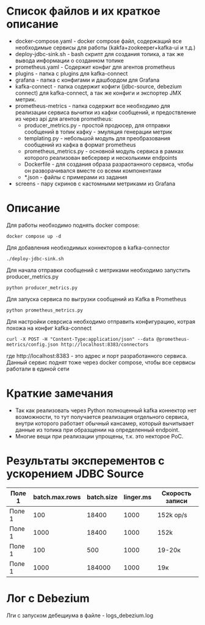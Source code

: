 # Список файлов и их краткое описание

* docker-compose.yaml - docker compose файл, содержащий все необходимые сервисы для работы (kakfa+zookeeper+kafka-ui и т.д.)
* deploy-jdbc-sink.sh - bash скрипт для создания топика, а так же вывода информации о созданном топике
* prometheus.yaml - Содержит конфиг для агентов prometheus
* plugins - папка с plugins для kafka-connect
* grafana - папка с конфигами и дашбордом для Grafana
* kafka-connect - папка содержит кофиги (jdbc-source, debezium connect) для kafka-connect, а так же конфиги и экспортер JMX метрик.   
* prometheus-metrics - папка содержит все необходимо для реализации сервиса вычитки из кафки сообщений, и предоствление из через api для агентов prometheus:
  - producer_metrics.py - простой продюсер, для отправки сообщений в топик кафку - эмуляция генерации метрик
  - templating.py - небольшой модуль для преобразования сообщений из кафка в формат prometheus
  - prometheus_metrics.py - основной модуль сервиса в рамках которого реализован вебсервер и несколькими endpoints
  - Dockerfile - для создания образа разраотанного сервиса, чтобы он разворачивался вместе со всеми компонентами
  - *.json - файлы с примерами из задания
* screens - пару скринов с кастомными метриками из Grafana

# Описание

Для работы необходимо поднять docker compose:
```shell
docker compose up -d
```

Для добавления необходимых коннекторов в kafka-connector
```shell
./deploy-jdbc-sink.sh
```

Для начала отправки сообщений с метриками необходимо запустить producer_metrics.py
```shell
python producer_metrics.py
```

Для запуска сервиса по выгрузки сообщений из Kafka в Prometheus
```shell
python prometheus_metrics.py
```

Для настройки севрсиса необходимо отправить конфигурацию, котрая похожа на конфиг kafka-connect
```shell
curl -X POST -H "Content-Type:application/json" --data @prometheus-metrics/config.json http://localhost:8383/connectors
```
где http://localhost:8383 - это адрес и порт разработанного сервиса. Данный сервис поднят тоже через docker compose, чтобы все сервисы работали в единой сети

# Краткие замечания

* Так как реализовать через Python полноценный kafka коннектор нет возможности, то тут
получается реализация отдельного сервиса, внутри которого работает обычный кансамер, который вычитывает данные из топика при образщении на определенный endpoint.
* Многие вещи при реализации упрощены, т.к. это некторое PoC.



# Результаты эксперементов с ускорением JDBC Source

| Поле 1 | batch.max.rows | batch.size | linger.ms | Скорость записи |
---------|----------------|------------|-----------|-----------------|
| Поле 1 | 100            | 18400      | 1000      | 152k op/s       |
| Поле 1 | 1000           | 18400      | 1000      | 152k            |
| Поле 1 | 100            | 500        | 1000      | 19-20к             |
| Поле 1 | 1000           | 184000     | 1000      | 19к             |


# Лог с Debezium

Лги с запуском дебещиума в файле - logs_debezium.log

